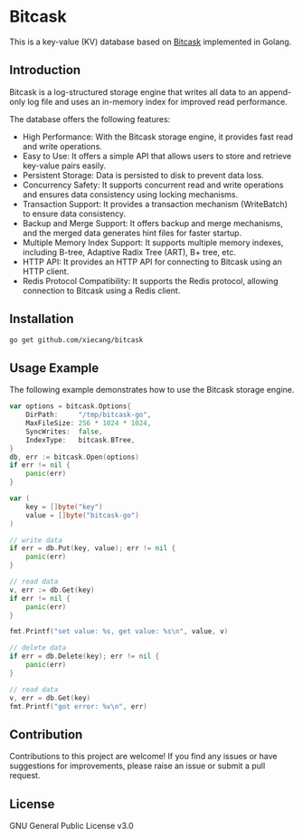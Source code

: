 # Bitcask

This is a key-value (KV) database based on [Bitcask](https://riak.com/assets/bitcask-intro.pdf) implemented in Golang.

## Introduction

Bitcask is a log-structured storage engine that writes all data to an append-only log file and uses an in-memory index for improved read performance.

The database offers the following features:

- High Performance: With the Bitcask storage engine, it provides fast read and write operations.
- Easy to Use: It offers a simple API that allows users to store and retrieve key-value pairs easily.
- Persistent Storage: Data is persisted to disk to prevent data loss.
- Concurrency Safety: It supports concurrent read and write operations and ensures data consistency using locking mechanisms.
- Transaction Support: It provides a transaction mechanism (WriteBatch) to ensure data consistency.
- Backup and Merge Support: It offers backup and merge mechanisms, and the merged data generates hint files for faster startup.
- Multiple Memory Index Support: It supports multiple memory indexes, including B-tree, Adaptive Radix Tree (ART), B+ tree, etc.
- HTTP API: It provides an HTTP API for connecting to Bitcask using an HTTP client.
- Redis Protocol Compatibility: It supports the Redis protocol, allowing connection to Bitcask using a Redis client.

## Installation

```bash
go get github.com/xiecang/bitcask
```

## Usage Example

The following example demonstrates how to use the Bitcask storage engine.

```go
var options = bitcask.Options{
    DirPath:     "/tmp/bitcask-go",
    MaxFileSize: 256 * 1024 * 1024,
    SyncWrites:  false,
    IndexType:   bitcask.BTree,
}
db, err := bitcask.Open(options)
if err != nil {
    panic(err)
}

var (
    key = []byte("key")
    value = []byte("bitcask-go")
)

// write data
if err = db.Put(key, value); err != nil {
    panic(err)
}

// read data
v, err := db.Get(key)
if err != nil {
    panic(err)
}

fmt.Printf("set value: %s, get value: %s\n", value, v)

// delete data
if err = db.Delete(key); err != nil {
    panic(err)
}

// read data
v, err = db.Get(key)
fmt.Printf("got error: %v\n", err)
```

## Contribution

Contributions to this project are welcome! If you find any issues or have suggestions for improvements, please raise an issue or submit a pull request.

## License

GNU General Public License v3.0
